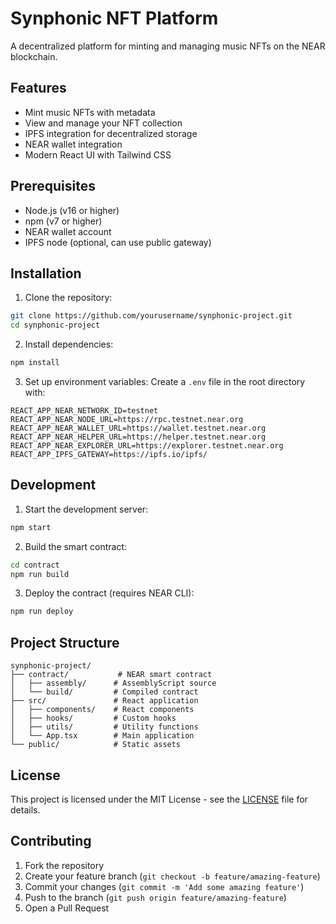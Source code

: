 # Synphonic NFT Platform

A decentralized platform for minting and managing music NFTs on the NEAR blockchain.

## Features

- Mint music NFTs with metadata
- View and manage your NFT collection
- IPFS integration for decentralized storage
- NEAR wallet integration
- Modern React UI with Tailwind CSS

## Prerequisites

- Node.js (v16 or higher)
- npm (v7 or higher)
- NEAR wallet account
- IPFS node (optional, can use public gateway)

## Installation

1. Clone the repository:
```bash
git clone https://github.com/yourusername/synphonic-project.git
cd synphonic-project
```

2. Install dependencies:
```bash
npm install
```

3. Set up environment variables:
Create a `.env` file in the root directory with:
```
REACT_APP_NEAR_NETWORK_ID=testnet
REACT_APP_NEAR_NODE_URL=https://rpc.testnet.near.org
REACT_APP_NEAR_WALLET_URL=https://wallet.testnet.near.org
REACT_APP_NEAR_HELPER_URL=https://helper.testnet.near.org
REACT_APP_NEAR_EXPLORER_URL=https://explorer.testnet.near.org
REACT_APP_IPFS_GATEWAY=https://ipfs.io/ipfs/
```

## Development

1. Start the development server:
```bash
npm start
```

2. Build the smart contract:
```bash
cd contract
npm run build
```

3. Deploy the contract (requires NEAR CLI):
```bash
npm run deploy
```

## Project Structure

```
synphonic-project/
├── contract/           # NEAR smart contract
│   ├── assembly/      # AssemblyScript source
│   └── build/         # Compiled contract
├── src/               # React application
│   ├── components/    # React components
│   ├── hooks/         # Custom hooks
│   ├── utils/         # Utility functions
│   └── App.tsx        # Main application
└── public/            # Static assets
```

## License

This project is licensed under the MIT License - see the [LICENSE](LICENSE) file for details.

## Contributing

1. Fork the repository
2. Create your feature branch (`git checkout -b feature/amazing-feature`)
3. Commit your changes (`git commit -m 'Add some amazing feature'`)
4. Push to the branch (`git push origin feature/amazing-feature`)
5. Open a Pull Request
